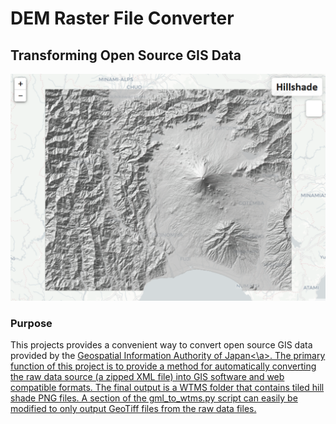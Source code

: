 # DEM Raster File Converter
## Transforming Open Source GIS Data

[![](./docs/hillshade.PNG)](https://danielhoshizaki.github.io/hillshade/)

### Purpose
This projects provides a convenient way to convert open source GIS data provided by the <a href="https://fgd.gsi.go.jp/download/menu.php">Geospatial Information Authority of Japan<\a>. The primary function of this project is to provide a method for automatically converting the raw data source (a zipped XML file) into GIS software and web compatible formats. The final output is a WTMS folder that contains tiled hill shade PNG files. A section of the gml_to_wtms.py script can easily be modified to only output GeoTiff files from the raw data files.
